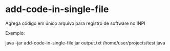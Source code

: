 # add-code-in-single-file
Agrega código em único arquivo para registro de software no INPI

Exemplo:

java -jar add-code-in-single-file.jar output.txt /home/user/projects/test java

